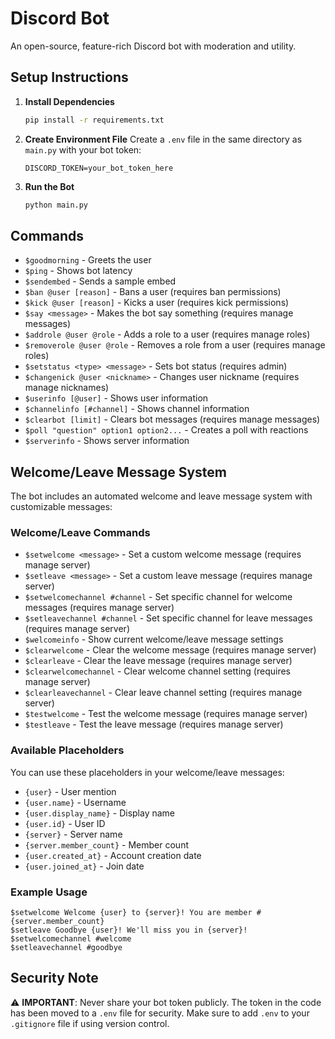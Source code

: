 # Discord Bot

An open-source, feature-rich Discord bot with moderation and utility.

## Setup Instructions

1. **Install Dependencies**
   ```bash
   pip install -r requirements.txt
   ```

2. **Create Environment File**
   Create a `.env` file in the same directory as `main.py` with your bot token:
   ```
   DISCORD_TOKEN=your_bot_token_here
   ```

3. **Run the Bot**
   ```bash
   python main.py
   ```

## Commands

- `$goodmorning` - Greets the user
- `$ping` - Shows bot latency
- `$sendembed` - Sends a sample embed
- `$ban @user [reason]` - Bans a user (requires ban permissions)
- `$kick @user [reason]` - Kicks a user (requires kick permissions)
- `$say <message>` - Makes the bot say something (requires manage messages)
- `$addrole @user @role` - Adds a role to a user (requires manage roles)
- `$removerole @user @role` - Removes a role from a user (requires manage roles)
- `$setstatus <type> <message>` - Sets bot status (requires admin)
- `$changenick @user <nickname>` - Changes user nickname (requires manage nicknames)
- `$userinfo [@user]` - Shows user information
- `$channelinfo [#channel]` - Shows channel information
- `$clearbot [limit]` - Clears bot messages (requires manage messages)
- `$poll "question" option1 option2...` - Creates a poll with reactions
- `$serverinfo` - Shows server information

## Welcome/Leave Message System

The bot includes an automated welcome and leave message system with customizable messages:

### Welcome/Leave Commands
- `$setwelcome <message>` - Set a custom welcome message (requires manage server)
- `$setleave <message>` - Set a custom leave message (requires manage server)
- `$setwelcomechannel #channel` - Set specific channel for welcome messages (requires manage server)
- `$setleavechannel #channel` - Set specific channel for leave messages (requires manage server)
- `$welcomeinfo` - Show current welcome/leave message settings
- `$clearwelcome` - Clear the welcome message (requires manage server)
- `$clearleave` - Clear the leave message (requires manage server)
- `$clearwelcomechannel` - Clear welcome channel setting (requires manage server)
- `$clearleavechannel` - Clear leave channel setting (requires manage server)
- `$testwelcome` - Test the welcome message (requires manage server)
- `$testleave` - Test the leave message (requires manage server)

### Available Placeholders
You can use these placeholders in your welcome/leave messages:
- `{user}` - User mention
- `{user.name}` - Username
- `{user.display_name}` - Display name
- `{user.id}` - User ID
- `{server}` - Server name
- `{server.member_count}` - Member count
- `{user.created_at}` - Account creation date
- `{user.joined_at}` - Join date

### Example Usage
```
$setwelcome Welcome {user} to {server}! You are member #{server.member_count}
$setleave Goodbye {user}! We'll miss you in {server}!
$setwelcomechannel #welcome
$setleavechannel #goodbye
```

## Security Note

⚠️ **IMPORTANT**: Never share your bot token publicly. The token in the code has been moved to a `.env` file for security. Make sure to add `.env` to your `.gitignore` file if using version control. 
